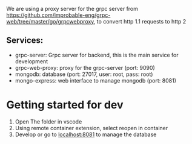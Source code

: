 We are using a proxy server for the grpc server from https://github.com/improbable-eng/grpc-web/tree/master/go/grpcwebproxy, to convert http 1.1 requests to http 2

## Services:
- grpc-server: Grpc server for backend, this is the main service for development
- grpc-web-proxy: proxy for the grpc-server (port: 9090)
- mongodb: database (port: 27017, user: root, pass: root)
- mongo-express: web interface to manage mongodb (port: 8081)
# Getting started for dev
1. Open The folder in vscode
2. Using remote container extension, select reopen in container
3. Develop or go to [localhost:8081](localhost:8081) to manage the database